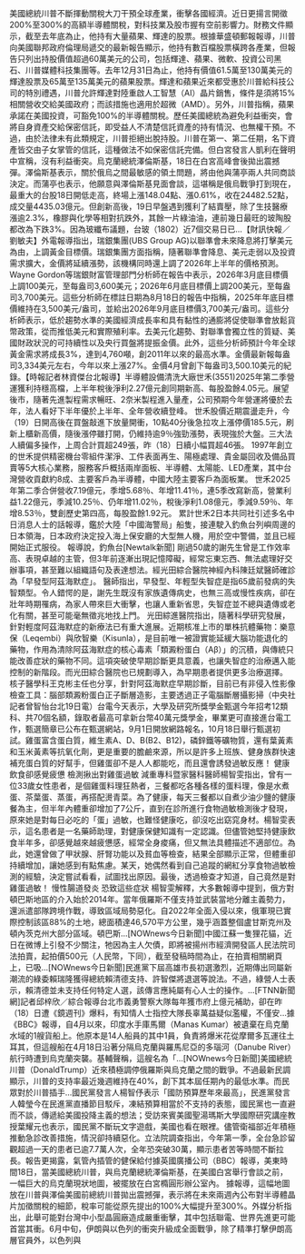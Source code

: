 美國總統川普不斷揮動關稅大刀干預全球產業，衝擊各國經濟。近日更揚言開徵200%至300%的高額半導體關稅，對科技業及股市握有空前影響力。財務文件顯示，截至去年底為止，他持有大量蘋果、輝達的股票。根據華盛頓郵報報導，川普向美國聯邦政府倫理局遞交的最新報告顯示，他持有數百檔股票橫跨各產業，但報告只列出持股價值超過60萬美元的公司，包括輝達、蘋果、微軟、投資公司黑石、川普媒體科技集團等。去年12月31日為止，他持有價值61.5萬至130萬美元的輝達股票及65萬至135萬美元的蘋果股票。輝達和蘋果近來都受惠於川普給科技公司的特別禮遇，川普允許輝達對陸重啟人工智慧（AI）晶片銷售，條件是須將15%相關營收交給美國政府；而該措施也適用於超微（AMD）。另外，川普指稱，蘋果承諾在美國投資，可豁免100%的半導體關稅。歷任美國總統為避免利益衝突，會將自身資產交給保密信託，即受益人不清楚信託資產的持有情況、也無權干預。不過，由於法律未有此類規定，川普拒絕出脫持股。川普在第一、第二任期，名下資產皆交由子女掌管的信託，這種做法不如保密信託完備。但白宮發言人凱利在聲明中宣稱，沒有利益衝突。烏克蘭總統澤倫斯基，18日在白宮高峰會後拋出震撼彈。澤倫斯基表示，關於俄烏之間最敏感的領土問題，將由他與蒲亭兩人共同商談決定。而蒲亭也表示，他願意與澤倫斯基見面會談，這堪稱是俄烏戰爭打到現在，最重大的台股18日開低走高，終場上漲148.04點、漲0.61%，收在24482.52點，成交量4435.03億元。但創新高後，19日早盤遇到獲利了結賣壓，除了生技醫療漲逾2.3%，橡膠與化學等相對抗跌外，其餘一片綠油油，連前幾日最旺的玻陶股都改為下跌3%。因為玻纖布議題，台玻（1802）近7個交易日已...【財訊快報／劉敏夫】外電報導指出，瑞銀集團(UBS Group AG)以聯準會未來降息將打擊美元為由，上調黃金目標價。瑞銀集團方面指稱，隨著聯準會降息、美元走弱以及投資需求擴大，金價將延續漲勢，該機構同時還上調了2026年上半年的價格預測。Wayne Gordon等瑞銀財富管理部門分析師在報告中表示，2026年3月底目標價上調100美元，至每盎司3,600美元；2026年6月底目標價上調200美元，至每盎司3,700美元。這些分析師在標註日期為8月18日的報告中指稱，2025年年底目標價維持在3,500美元/盎司，並給出2026年9月底目標價3,700美元/盎司。這些分析師表示，低於趨勢水準的美國經濟成長率和具有黏性的通膨將促使聯準會放鬆貨幣政策，從而推低美元和實際殖利率。去美元化趨勢、對聯準會獨立性的質疑、美國財政狀況的可持續性以及央行買盤將提振金價。此外，這些分析師預計今年全球黃金需求將成長3%，達到4,760噸，創2011年以來的最高水準。金價最新報每盎司3,334美元左右，今年以來上漲27%。金價4月曾創下每盎司3,500.10美元的紀錄。【時報記者林資傑台北報導】半導體設備清洗大廠世禾(3551)2025年第二季營運獲利持穩高檔，上半年稅後淨利2.27億元創同期新高、每股盈餘4.05元。展望後市，隨著先進製程需求暢旺、2奈米製程進入量產，公司預期今年營運將優於去年，法人看好下半年優於上半年、全年營收續登峰。 世禾股價近期震盪走升，今（19）日開高後在買盤敲進下放量開衝，10點40分後急拉攻上漲停價185.5元，刷新上櫃新高價，隨後漲停雖打開，仍維持逾9％強勁漲勢，表現強於大盤。三大法人續偏多操作，上周合計買超249張，昨（18）日續小幅買超46張。 1997年創立的世禾提供精密機台零組件潔淨、工件表面再生、陽極處理、貴金屬回收及備品買賣等5大核心業務，服務客戶概括兩岸面板、半導體、太陽能、LED產業，其中台灣營收貢獻約8成、主要客戶為半導體，中國大陸主要客戶為面板業。 世禾2025年第二季合併營收7.19億元，季增5.68％、年增11.41％，連5季改寫新高，營業利益1.22億元，季減10.25％、仍年增11.02％，稅後淨利1.08億元，季減9.59％、年增8.53％，雙創歷史第四高，每股盈餘1.92元。 累計世禾2日本共同社引述多名中日消息人士的話報導，鑑於大陸「中國海警局」船隻，接連駛入釣魚台列嶼周邊的日本領海，日本政府決定投入海上保安廳的大型無人機，用於空中警備，並且已經開始正式服役。 報導說，釣魚台[Newtalk新聞] 剛過50歲的謝先生曾是工作效率高、表現卓越的主管，但3年前逐漸出現記憶障礙，經常忘東忘西、無法處理好交辦事項，甚至難以組織語句及表達想法。經光田綜合醫院神經內科陳廷斌醫師確診為「早發型阿茲海默症」。 醫師指出，早發型、年輕型失智症是指65歲前發病的失智類型。令人錯愕的是，謝先生既沒有家族遺傳病史，也無三高或慢性疾病，卻在壯年時期罹病，為家人帶來巨大衝擊，也讓人重新省思，失智症並不總與遺傳或老化有關，甚至可能毫無徵兆地找上門。 光田綜進醫院指出，隨著科學研究發展，針對輕度阿茲海默症的新療法已有重大進展。近期核准上市的單株抗體藥物：樂意保（Leqembi）與欣智樂（Kisunla），是目前唯一被證實能延緩大腦功能退化的藥物，作用為清除阿茲海默症的核心毒素「類澱粉蛋白（Aβ）」的沉積，與傳統只能改善症狀的藥物不同。這項突破使早期診斷更具意義，也讓失智症的治療邁入能控制的新階段。而光田綜合醫院也已規劃導入，為早期患者提供更多治療選擇。 核子醫學科王克彬主任也分享，針對阿茲海默症早期診斷，目前已有非侵入性影像檢查工具：腦部類澱粉蛋白正子斷層造影，主要透過正子電腦斷層攝影掃（中央社記者曾智怡台北19日電）台電今天表示，大學及研究所獎學金甄選今年招考12類科、共70個名額，錄取者最高可拿新台幣40萬元獎學金，畢業更可直接進台電工作，甄選簡章已公布在甄選網站，9月1日開放網路報名，10月18日舉行甄選初試。雞蛋富含蛋白質，維生素A、D、B(B2、B12)，磷鋅鐵等礦物質，還有葉黃素和玉米黃素等抗氧化劑，更是重要的膽鹼來源，所以是許多上班族、健身族群快速補充蛋白質的好幫手，但雞蛋卻不是人人都能吃，而且還會誘發過敏反應！ 健康飲食卻感覺疲憊 檢測揪出對雞蛋過敏 減重專科暨家醫科醫師楊智雯指出，曾有一位33歲女性患者，是個雞蛋料理狂熱者，三餐都吃各種各樣的蛋料理，像是水煮蛋、茶葉蛋、蒸蛋，再搭配燙青菜。為了健康，每天三餐都以自煮少油少鹽的健康餐為主，但半年內體重卻增加了7公斤，直到在診所進行食物過敏檢測後才發現，原來她是對每日必吃的「蛋」過敏，也難怪健康吃，卻沒吃出窈窕身材。楊智雯表示，這名患者是一名藥師助理，對健康保健知識有一定認識。但儘管她堅持健康飲食半年多，卻感覺越來越疲憊感，經常全身痠痛，但又無法具體描述不適部位。為此，她還曾做了甲狀腺、肝腎功能以及貧血等檢查，結果全部顯示正常，但體重卻持續增加，讓她感到有點焦慮。某天，她偶然看到自己追蹤的網紅分享食物過敏檢測的經驗，決定嘗試看看，試圖找出原因。最後，透過檢查才知道，自己竟然是對雞蛋過敏！ 慢性腸道發炎 恐致這些症狀 楊智雯解釋，大多數報導中提到，俄方對頓巴斯地區的介入始於2014年。當年俄羅斯不僅支持並武裝當地分離主義勢力，還派遣部隊跨境作戰，導致區域局勢惡化。自2022年全面入侵以來，俄軍現已實際控制該區88%的土地，總面積達46,570平方公里，幾乎涵蓋整個盧甘斯克州及頓內茨克州大部分區域。頓巴斯...[NOWnews今日新聞]中國江蘇一隻狸花貓，近日在微博上引發不少關注，牠因為主人欠債，即將被揚州市經濟開發區人民法院司法拍賣，起拍價500元（人民幣，下同），截至發稿時間為止，在拍賣相關網頁上，已吸...[NOWnews今日新聞]民進黨下屆高雄市長初選激烈，近期傳出同屬新潮流的綠委賴瑞隆獲得總統賴清德支持、許智傑將退選等說法。不過，綠營人士表示，賴清德並未支持任何特定人選，該傳言應純屬有心人士的操作。...[FTNN新聞網]記者邱梓欣／綜合報導台北市義勇警察大隊每年獲市府上億元補助，卻在昨（18）日遭《鏡週刊》爆料，有知情人士指控大隊長辜萬益疑似濫權，不僅安...據《BBC》報導，自4月以來，印度水手庫馬爾（Manas Kumar）被遺棄在烏克蘭水域的1艘貨船上。他原本是14人船員的其中1員，負責將爆米花從摩爾多瓦運往土耳其，但這艘船在4月18日沿著分隔烏克蘭與羅馬尼亞的多瑙河（Danube River）航行時遭到烏克蘭突襲。基輔聲稱，這艘名為「...[NOWnews今日新聞]美國總統川普（DonaldTrump）近來積極調停俄羅斯與烏克蘭之間的戰爭。不過最新民調顯示，川普的支持率最近幾週維持在40%，創下其本屆任期內的最低水準。而民眾對於川普插手...國民黨發言人楊智伃表示「國防預算歷年來最高」，民進黨發言人韓瑩今在民進黨直播節目駁斥，凍結預算相當於不支持的表態，國民黨也一直避而不談，傳遞給美國投降主義的想法；受訪來賓美國聖湯瑪斯大學國際研究講座教授葉耀元也表示，國民黨不斷玩文字遊戲，美國也看在眼裡。儘管衛福部近年積極推動急診改善措施，情況卻持續惡化。立法院調查指出，今年第一季，全台急診留觀超過一天的患者已逾7.7萬人次，全年恐突破30萬，顯示患者苦等時間不斷拉長。報告更揭露，氣管內插管的健保給付據英國廣播公司（BBC）報導，美東時間18日，當美國總統川普，與烏克蘭總統澤倫斯基，在美國白宮舉行會談之前，一幅巨大的烏克蘭現狀地圖，被擺放在白宮橢圓形辦公室內。 據報導，這幅地圖放在川普與澤倫美國前總統川普拋出震撼彈，表示將在未來兩週內公布對半導體晶片加徵關稅的細節，稅率可能從原先提出的100%大幅提升至300%。外媒分析指出，此舉可能對台灣中小型晶圓廠造成嚴重衝擊，其中包括聯電、世界先進更可能首當其衝。6月中旬，伊朗與以色列的衝突升級成全面戰爭，除了精準打擊伊朗高層官員外，以色列與